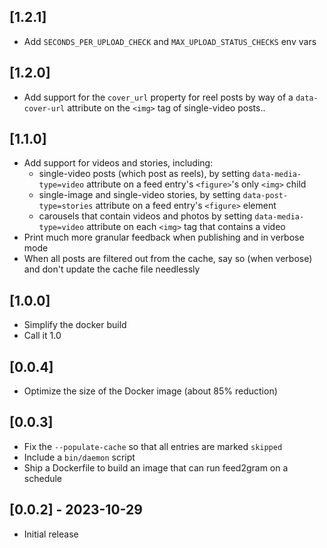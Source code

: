 ## [1.2.1]

* Add `SECONDS_PER_UPLOAD_CHECK` and `MAX_UPLOAD_STATUS_CHECKS` env vars

## [1.2.0]

* Add support for the `cover_url` property for reel posts by way of a
`data-cover-url` attribute on the `<img>` tag of single-video posts..

## [1.1.0]

* Add support for videos and stories, including:
  * single-video posts (which post as reels), by setting `data-media-type=video`
  attribute on a feed entry's `<figure>`'s only `<img>` child
  * single-image and single-video stories, by setting `data-post-type=stories`
  attribute on a feed entry's `<figure>` element
  * carousels that contain videos and photos by setting `data-media-type=video`
  attribute on each `<img>` tag that contains a video
* Print much more granular feedback when publishing and in verbose mode
* When all posts are filtered out from the cache, say so (when verbose) and
don't update the cache file needlessly

## [1.0.0]

* Simplify the docker build
* Call it 1.0

## [0.0.4]

* Optimize the size of the Docker image (about 85% reduction)

## [0.0.3]

* Fix the `--populate-cache` so that all entries are marked `skipped`
* Include a `bin/daemon` script
* Ship a Dockerfile to build an image that can run feed2gram on a schedule

## [0.0.2] - 2023-10-29

- Initial release

